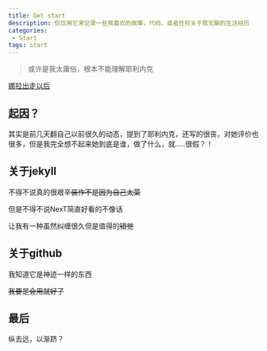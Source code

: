 ```yaml
---
title: Get start
description: 仅仅用它来记录一些我喜欢的故事，代码，或者任何关于我无聊的生活经历
categories:
 - Start
tags: start
---
```


>或许是我太庸俗，根本不能理解耶利内克

<!-- more -->

[娜拉出走以后](https://en.wikipedia.org/wiki/Elfriede_Jelinek)

## 起因？

其实是前几天翻自己以前很久的动态，提到了耶利内克，还写的很丧，对她评价也很多，但是我完全想不起来她到底是谁，做了什么，就.....很假？！

## 关于jekyll

不得不说真的很艰辛~~装作不是因为自己太菜~~

但是不得不说NexT简直好看的不像话

让我有一种虽然纠缠很久但是值得的~~错觉~~

## 关于github

我知道它是神迹一样的东西

~~我要是会用就好了~~

## 最后
纵去远，以渐跻？

